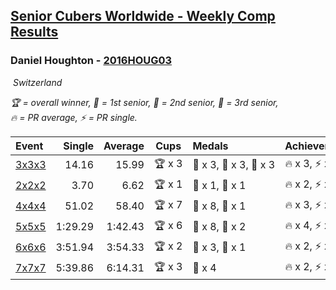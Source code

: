 <style>table {white-space: nowrap;}</style>
<link rel="stylesheet" type="text/css" href="/scw-comp/css/flags.css" />

## [Senior Cubers Worldwide - Weekly Comp Results](/scw-comp/results/)
### Daniel Houghton - [2016HOUG03](https://www.worldcubeassociation.org/persons/2016HOUG03)

<i class="flag flag-CH" />&nbsp;Switzerland

<span style="white-space: nowrap;">🏆 = overall winner</span>, <span style="white-space: nowrap;">🥇 = 1st senior</span>, <span style="white-space: nowrap;">🥈 = 2nd senior</span>, <span style="white-space: nowrap;">🥉 = 3rd senior</span>, <span style="white-space: nowrap;">🔥 = PR average</span>, <span style="white-space: nowrap;">⚡ = PR single</span>.

| Event | Single | Average | Cups | Medals | Achievements|
| :-- | --: | --: | :--: | :-- | :-- |
| [3x3x3](333.md) | 14.16 | 15.99 | 🏆 x 3 | 🥇 x 3, 🥈 x 3, 🥉 x 3 | 🔥 x 3, ⚡ x 4 |
| [2x2x2](222.md) | 3.70 | 6.62 | 🏆 x 1 | 🥇 x 1, 🥈 x 1 | 🔥 x 2, ⚡ x 2 |
| [4x4x4](444.md) | 51.02 | 58.40 | 🏆 x 7 | 🥇 x 8, 🥈 x 1 | 🔥 x 3, ⚡ x 2 |
| [5x5x5](555.md) | 1:29.29 | 1:42.43 | 🏆 x 6 | 🥇 x 8, 🥈 x 2 | 🔥 x 4, ⚡ x 2 |
| [6x6x6](666.md) | 3:51.94 | 3:54.33 | 🏆 x 2 | 🥇 x 3, 🥈 x 1 | 🔥 x 2, ⚡ x 2 |
| [7x7x7](777.md) | 5:39.86 | 6:14.31 | 🏆 x 3 | 🥇 x 4 | 🔥 x 2, ⚡ x 2 |

<!-- Global site tag (gtag.js) - Google Analytics -->
<script async src="https://www.googletagmanager.com/gtag/js?id=UA-86348435-3"></script>
<script>window.dataLayer = window.dataLayer || []; function gtag() {dataLayer.push(arguments);} gtag('js', new Date()); gtag('config', 'UA-86348435-3');</script>
